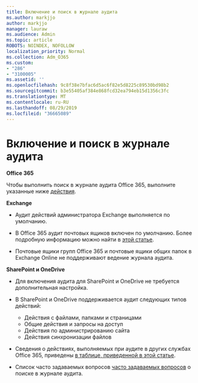 ```yaml
---
title: Включение и поиск в журнале аудита
ms.author: markjjo
author: markjjo
manager: lauraw
ms.audience: Admin
ms.topic: article
ROBOTS: NOINDEX, NOFOLLOW
localization_priority: Normal
ms.collection: Adm_O365
ms.custom:
- "286"
- "3100005"
ms.assetid: ''
ms.openlocfilehash: 9c8f38e7bfac6d5ac6f82e5d8225c89530bd98b2
ms.sourcegitcommit: b3e55405af384e868fcd32ea794eb15d1356c3fc
ms.translationtype: MT
ms.contentlocale: ru-RU
ms.lasthandoff: 08/29/2019
ms.locfileid: "36665089"
---
```

# <a name="enable-and-search-the-audit-log"></a>Включение и поиск в журнале аудита

**Office 365**

Чтобы выполнить поиск в журнале аудита Office 365, выполните указанные ниже [действия](https://docs.microsoft.com/office365/securitycompliance/search-the-audit-log-in-security-and-compliance#search-the-audit-log).

**Exchange**

- Аудит действий администратора Exchange выполняется по умолчанию.

- В Office 365 аудит почтовых ящиков включен по умолчанию. Более подробную информацию можно найти в [этой статье](https://docs.microsoft.com/office365/securitycompliance/enable-mailbox-auditing).

- Почтовые ящики групп Office 365 и почтовые ящики общих папок в Exchange Online не поддерживают ведение журнала аудита.

**SharePoint и OneDrive**

- Для включения аудита для SharePoint и OneDrive не требуется дополнительная настройка.

- В SharePoint и OneDrive поддерживается аудит следующих типов действий:

    - Действия с файлами, папками и страницами
    - Общие действия и запросы на доступ
    - Действия по администрированию сайта
    - Действия синхронизации файлов

- Сведения о действиях, выполняемых при аудите в других службах Office 365, приведены [в таблице, приведенной в этой статье](https://docs.microsoft.com/office365/securitycompliance/search-the-audit-log-in-security-and-compliance#audited-activities).

- Список часто задаваемых вопросов [часто задаваемых вопросов](https://docs.microsoft.com/office365/securitycompliance/search-the-audit-log-in-security-and-compliance#frequently-asked-questions) о поиске в журнале аудита.